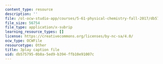 ```yaml
---
content_type: resource
description: ''
file: /ol-ocw-studio-app/courses/5-61-physical-chemistry-fall-2017/db5757950b8a5ed9b394ffb10e91007c_IZ405_YLKJQ.vtt
file_size: 56754
file_type: application/x-subrip
learning_resource_types: []
license: https://creativecommons.org/licenses/by-nc-sa/4.0/
ocw_type: OCWFile
resourcetype: Other
title: 3play caption file
uid: db575795-0b8a-5ed9-b394-ffb10e91007c
---
```

